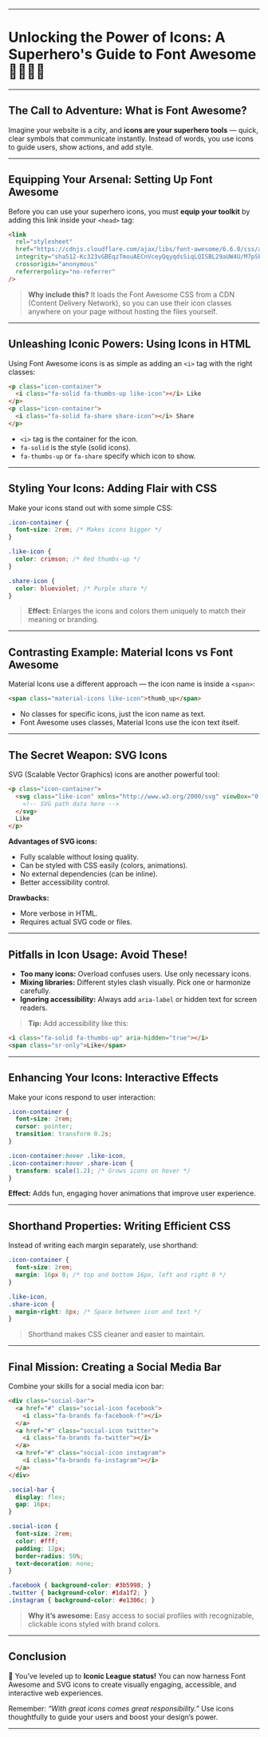 
---

# Unlocking the Power of Icons: A Superhero's Guide to Font Awesome 🦸‍♂️🦸‍♀️

---

## The Call to Adventure: What is Font Awesome?

Imagine your website is a city, and **icons are your superhero tools** — quick, clear symbols that communicate instantly. Instead of words, you use icons to guide users, show actions, and add style.

---

## Equipping Your Arsenal: Setting Up Font Awesome

Before you can use your superhero icons, you must **equip your toolkit** by adding this link inside your `<head>` tag:

```html
<link
  rel="stylesheet"
  href="https://cdnjs.cloudflare.com/ajax/libs/font-awesome/6.6.0/css/all.min.css"
  integrity="sha512-Kc323vGBEqzTmouAECnVceyQqyqdsSiqLQISBL29aUW4U/M7pSPA/gEUZQqv1cwx4OnYxTxve5UMg5GT6L4JJg=="
  crossorigin="anonymous"
  referrerpolicy="no-referrer"
/>
```

> **Why include this?**
> It loads the Font Awesome CSS from a CDN (Content Delivery Network), so you can use their icon classes anywhere on your page without hosting the files yourself.

---

## Unleashing Iconic Powers: Using Icons in HTML

Using Font Awesome icons is as simple as adding an `<i>` tag with the right classes:

```html
<p class="icon-container">
  <i class="fa-solid fa-thumbs-up like-icon"></i> Like
</p>
<p class="icon-container">
  <i class="fa-solid fa-share share-icon"></i> Share
</p>
```

* `<i>` tag is the container for the icon.
* `fa-solid` is the style (solid icons).
* `fa-thumbs-up` or `fa-share` specify which icon to show.

---

## Styling Your Icons: Adding Flair with CSS

Make your icons stand out with some simple CSS:

```css
.icon-container {
  font-size: 2rem; /* Makes icons bigger */
}

.like-icon {
  color: crimson; /* Red thumbs-up */
}

.share-icon {
  color: blueviolet; /* Purple share */
}
```

> **Effect:**
> Enlarges the icons and colors them uniquely to match their meaning or branding.

---

## Contrasting Example: Material Icons vs Font Awesome

Material Icons use a different approach — the icon name is inside a `<span>`:

```html
<span class="material-icons like-icon">thumb_up</span>
```

* No classes for specific icons, just the icon name as text.
* Font Awesome uses classes, Material Icons use the icon text itself.

---

## The Secret Weapon: SVG Icons

SVG (Scalable Vector Graphics) icons are another powerful tool:

```html
<p class="icon-container">
  <svg class="like-icon" xmlns="http://www.w3.org/2000/svg" viewBox="0 0 24 24">
    <!-- SVG path data here -->
  </svg>
  Like
</p>
```

**Advantages of SVG icons:**

* Fully scalable without losing quality.
* Can be styled with CSS easily (colors, animations).
* No external dependencies (can be inline).
* Better accessibility control.

**Drawbacks:**

* More verbose in HTML.
* Requires actual SVG code or files.

---

## Pitfalls in Icon Usage: Avoid These!

* **Too many icons:** Overload confuses users. Use only necessary icons.
* **Mixing libraries:** Different styles clash visually. Pick one or harmonize carefully.
* **Ignoring accessibility:** Always add `aria-label` or hidden text for screen readers.

> **Tip:** Add accessibility like this:

```html
<i class="fa-solid fa-thumbs-up" aria-hidden="true"></i>
<span class="sr-only">Like</span>
```

---

## Enhancing Your Icons: Interactive Effects

Make your icons respond to user interaction:

```css
.icon-container {
  font-size: 2rem;
  cursor: pointer;
  transition: transform 0.2s;
}

.icon-container:hover .like-icon,
.icon-container:hover .share-icon {
  transform: scale(1.2); /* Grows icons on hover */
}
```

**Effect:** Adds fun, engaging hover animations that improve user experience.

---

## Shorthand Properties: Writing Efficient CSS

Instead of writing each margin separately, use shorthand:

```css
.icon-container {
  font-size: 2rem;
  margin: 16px 0; /* top and bottom 16px, left and right 0 */
}

.like-icon,
.share-icon {
  margin-right: 8px; /* Space between icon and text */
}
```

> Shorthand makes CSS cleaner and easier to maintain.

---

## Final Mission: Creating a Social Media Bar

Combine your skills for a social media icon bar:

```html
<div class="social-bar">
  <a href="#" class="social-icon facebook">
    <i class="fa-brands fa-facebook-f"></i>
  </a>
  <a href="#" class="social-icon twitter">
    <i class="fa-brands fa-twitter"></i>
  </a>
  <a href="#" class="social-icon instagram">
    <i class="fa-brands fa-instagram"></i>
  </a>
</div>
```

```css
.social-bar {
  display: flex;
  gap: 16px;
}

.social-icon {
  font-size: 2rem;
  color: #fff;
  padding: 12px;
  border-radius: 50%;
  text-decoration: none;
}

.facebook { background-color: #3b5998; }
.twitter { background-color: #1da1f2; }
.instagram { background-color: #e1306c; }
```

> **Why it’s awesome:**
> Easy access to social profiles with recognizable, clickable icons styled with brand colors.

---

## Conclusion

🎉 You’ve leveled up to **Iconic League status!** You can now harness Font Awesome and SVG icons to create visually engaging, accessible, and interactive web experiences.

Remember:
*“With great icons comes great responsibility.”* Use icons thoughtfully to guide your users and boost your design’s power.

---

